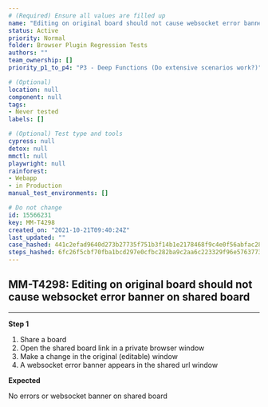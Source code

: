 ```yaml
---
# (Required) Ensure all values are filled up
name: "Editing on original board should not cause websocket error banner on shared board"
status: Active
priority: Normal
folder: Browser Plugin Regression Tests
authors: ""
team_ownership: []
priority_p1_to_p4: "P3 - Deep Functions (Do extensive scenarios work?)"

# (Optional)
location: null
component: null
tags: 
- Never tested
labels: []

# (Optional) Test type and tools
cypress: null
detox: null
mmctl: null
playwright: null
rainforest: 
- Webapp
- in Production
manual_test_environments: []

# Do not change
id: 15566231
key: MM-T4298
created_on: "2021-10-21T09:40:24Z"
last_updated: ""
case_hashed: 441c2efad9640d273b27735f751b3f14b1e2178468f9c4e0f56abfac289b75cd3795bf5647888b5d79db99ff5c3e9a1c
steps_hashed: 6fc26f5cbf70fba1bcd297e0cfbc282ba9c2aa6c223329f96e5763773103385dc944509fc88720a7cbc8c8914ee1c6c6
---
```


<!-- (Auto-generated) Based on frontmatter's "key" and "name" -->

## MM-T4298: Editing on original board should not cause websocket error banner on shared board

---

**Step 1**

1. Share a board
2. Open the shared board link in a private browser window
3. Make a change in the original (editable) window
4. A websocket error banner appears in the shared url window

**Expected**

No errors or websocket banner on shared board
